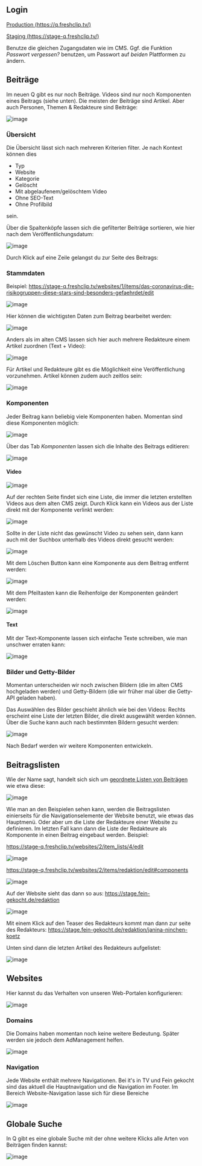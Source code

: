 ## Login

[Production (https://q.freshclip.tv/)](https://q.freshclip.tv/)

[Staging (https://stage-q.freshclip.tv/)](https://stage-q.freshclip.tv/)

Benutze die gleichen Zugangsdaten wie im CMS. Ggf. die Funktion _Passwort vergessen?_ benutzen, um Passwort auf *beiden* Plattformen zu ändern.

## Beiträge

Im neuen Q gibt es nur noch Beiträge. Videos sind nur noch Komponenten eines Beitrags (siehe unten). Die meisten der Beiträge sind Artikel. Aber auch Personen, Themen & Redakteure sind Beiträge:

![image](https://user-images.githubusercontent.com/141123/77955761-0a043280-72d1-11ea-89e3-6ff60c5a8b21.png)

### Übersicht

Die Übersicht lässt sich nach mehreren Kriterien filter. Je nach Kontext können dies

- Typ
- Website
- Kategorie
- Gelöscht
- Mit abgelaufenem/gelöschtem Video
- Ohne SEO-Text
- Ohne Profilbild

sein.

Über die Spaltenköpfe lassen sich die gefilterter Beiträge sortieren, wie hier nach dem Veröffentlichungsdatum:

![image](https://user-images.githubusercontent.com/141123/77956774-c4486980-72d2-11ea-8ace-5f7d89dfba26.png)

Durch Klick auf eine Zeile gelangst du zur Seite des Beitrags:

### Stammdaten

Beispiel: https://stage-q.freshclip.tv/websites/1/items/das-coronavirus-die-risikogruppen-diese-stars-sind-besonders-gefaehrdet/edit

![image](https://user-images.githubusercontent.com/141123/77957274-89930100-72d3-11ea-8dcb-6b7b09be701f.png)

Hier können die wichtigsten Daten zum Beitrag bearbeitet werden:

![image](https://user-images.githubusercontent.com/141123/77957347-a596a280-72d3-11ea-8fa0-d06ed5bb6428.png)

Anders als im alten CMS lassen sich hier auch mehrere Redakteure einem Artikel zuordnen (Text + Video):

![image](https://user-images.githubusercontent.com/141123/77957766-48e7b780-72d4-11ea-87e4-7f812a1dd3d2.png)

Für Artikel und Redakteure gibt es die Möglichkeit eine Veröffentlichung vorzunehmen. Artikel können zudem auch zeitlos sein:

![image](https://user-images.githubusercontent.com/141123/77957905-85b3ae80-72d4-11ea-898e-f84f6e343f64.png)

### Komponenten

Jeder Beitrag kann beliebig viele Komponenten haben. Momentan sind diese Komponenten möglich:

![image](https://user-images.githubusercontent.com/141123/77955877-3b7cfe00-72d1-11ea-8bec-726ad67cd96a.png)

Über das Tab _Komponenten_ lassen sich die Inhalte des Beitrags editieren:

![image](https://user-images.githubusercontent.com/141123/77958204-f78bf800-72d4-11ea-80b9-0721fd92eff6.png)

#### Video

![image](https://user-images.githubusercontent.com/141123/77958348-35891c00-72d5-11ea-9abb-0aaabfec1c2b.png)

Auf der rechten Seite findet sich eine Liste, die immer die letzten erstellten Videos aus dem alten CMS zeigt. Durch Klick kann ein Videos aus der Liste direkt mit der Komponente verlinkt werden:

![image](https://user-images.githubusercontent.com/141123/77958502-69fcd800-72d5-11ea-9e57-b99144bcbebc.png)

Sollte in der Liste nicht das gewünscht Video zu sehen sein, dann kann auch mit der Suchbox unterhalb des Videos direkt gesucht werden:

![image](https://user-images.githubusercontent.com/141123/77958665-a7f9fc00-72d5-11ea-9bdf-e4729e2357f3.png)

Mit dem Löschen Button kann eine Komponente aus dem Beitrag entfernt werden:

![image](https://user-images.githubusercontent.com/141123/77958933-1d65cc80-72d6-11ea-98ce-807847a8d6cb.png)

Mit dem Pfeiltasten kann die Reihenfolge der Komponenten geändert werden:

![image](https://user-images.githubusercontent.com/141123/77959003-38384100-72d6-11ea-8f9d-99ad434eae10.png)

#### Text

Mit der Text-Komponente lassen sich einfache Texte schreiben, wie man unschwer erraten kann:

![image](https://user-images.githubusercontent.com/141123/77959090-57cf6980-72d6-11ea-905d-f64f968e5020.png)

### Bilder und Getty-Bilder

Momentan unterscheiden wir noch zwischen Bildern (die im alten CMS hochgeladen werden) und Getty-Bildern (die wir früher mal über die Getty-API geladen haben).

Das Auswählen des Bilder geschieht ähnlich wie bei den Videos: Rechts erscheint eine Liste der letzten Bilder, die direkt ausgewählt werden können. Über die Suche kann auch nach bestimmten Bildern gesucht werden:

![image](https://user-images.githubusercontent.com/141123/77959557-0d022180-72d7-11ea-9022-9d61bf6d9a71.png)

Nach Bedarf werden wir weitere Komponenten entwickeln.

## Beitragslisten

Wie der Name sagt, handelt sich sich um [geordnete Listen von Beiträgen](https://stage-q.freshclip.tv/item_lists) wie etwa diese:

![image](https://user-images.githubusercontent.com/141123/77960007-db3d8a80-72d7-11ea-8c2b-2c78b2e41b2e.png)

Wie man an den Beispielen sehen kann, werden die Beitragslisten einierseits für die Navigationselemente der Website benutzt, wie etwas das Hauptmenü. Oder aber um die Liste der Redakteure einer Website zu definieren. Im letzten Fall kann dann die Liste der Redakteure als Komponente in einen Beitrag eingebaut werden. Beispiel:

https://stage-q.freshclip.tv/websites/2/item_lists/4/edit

![image](https://user-images.githubusercontent.com/141123/77960352-7171b080-72d8-11ea-909e-5a7082342e69.png)

https://stage-q.freshclip.tv/websites/2/items/redaktion/edit#components

![image](https://user-images.githubusercontent.com/141123/77960414-8c442500-72d8-11ea-86aa-1c72e84f0307.png)

Auf der Website sieht das dann so aus: https://stage.fein-gekocht.de/redaktion

![image](https://user-images.githubusercontent.com/141123/77960504-b4cc1f00-72d8-11ea-9d61-0597a1f28f75.png)

Mit einem Klick auf den Teaser des Redakteurs kommt man dann zur seite des Redakteurs: https://stage.fein-gekocht.de/redaktion/janina-ninchen-koetz

Unten sind dann die letzten Artikel des Redakteurs aufgelistet:

![image](https://user-images.githubusercontent.com/141123/77960607-e644ea80-72d8-11ea-9f99-6f42c307826a.png)

## Websites

Hier kannst du das Verhalten von unseren Web-Portalen konfigurieren:

![image](https://user-images.githubusercontent.com/141123/77925541-44f07100-72a5-11ea-99af-5f307a04d090.png)

### Domains

Die Domains haben momentan noch keine weitere Bedeutung. Später werden sie jedoch dem AdManagement helfen.

![image](https://user-images.githubusercontent.com/141123/77925746-88e37600-72a5-11ea-978d-b8494bb03933.png)

### Navigation

Jede Website enthält mehrere Navigationen. Bei it's in TV und Fein gekocht sind das aktuell die Hauptnavigation und die Navigation im Footer. Im Bereich Website-Navigation lasse sich für diese Bereiche 

![image](https://user-images.githubusercontent.com/141123/77925813-9f89cd00-72a5-11ea-9446-6f1860df6ab3.png)

## Globale Suche

In Q gibt es eine globale Suche mit der ohne weitere Klicks alle Arten von Beiträgen finden kannst:

![image](https://user-images.githubusercontent.com/141123/77925335-0a86d400-72a5-11ea-9c8b-20a6e61e4fa7.png)

